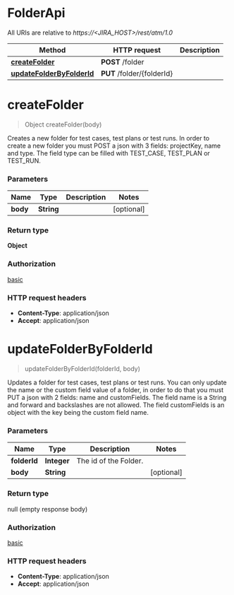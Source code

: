 # FolderApi

All URIs are relative to *https://<JIRA_HOST>/rest/atm/1.0*

| Method                                                            | HTTP request               | Description |
|-------------------------------------------------------------------|----------------------------|-------------|
| [**createFolder**](FolderApi.md#createFolder)                     | **POST** /folder           |             |
| [**updateFolderByFolderId**](FolderApi.md#updateFolderByFolderId) | **PUT** /folder/{folderId} |             |

<a id="createFolder"></a>

# **createFolder**

> Object createFolder(body)



Creates a new folder for test cases, test plans or test runs. In order to create a new folder you must POST a json with
3 fields: projectKey, name and type. The field type can be filled with TEST_CASE, TEST_PLAN or TEST_RUN.

### Parameters

| Name     | Type       | Description | Notes      |
|----------|------------|-------------|------------|
| **body** | **String** |             | [optional] |

### Return type

**Object**

### Authorization

[basic](../README.md#basic)

### HTTP request headers

- **Content-Type**: application/json
- **Accept**: application/json

<a id="updateFolderByFolderId"></a>

# **updateFolderByFolderId**

> updateFolderByFolderId(folderId, body)



Updates a folder for test cases, test plans or test runs. You can only update the name or the custom field value of a
folder, in order to do that you must PUT a json with 2 fields: name and customFields. The field name is a String and
forward and backslashes are not allowed. The field customFields is an object with the key being the custom field name.

### Parameters

| Name         | Type        | Description           | Notes      |
|--------------|-------------|-----------------------|------------|
| **folderId** | **Integer** | The id of the Folder. |            |
| **body**     | **String**  |                       | [optional] |

### Return type

null (empty response body)

### Authorization

[basic](../README.md#basic)

### HTTP request headers

- **Content-Type**: application/json
- **Accept**: application/json

